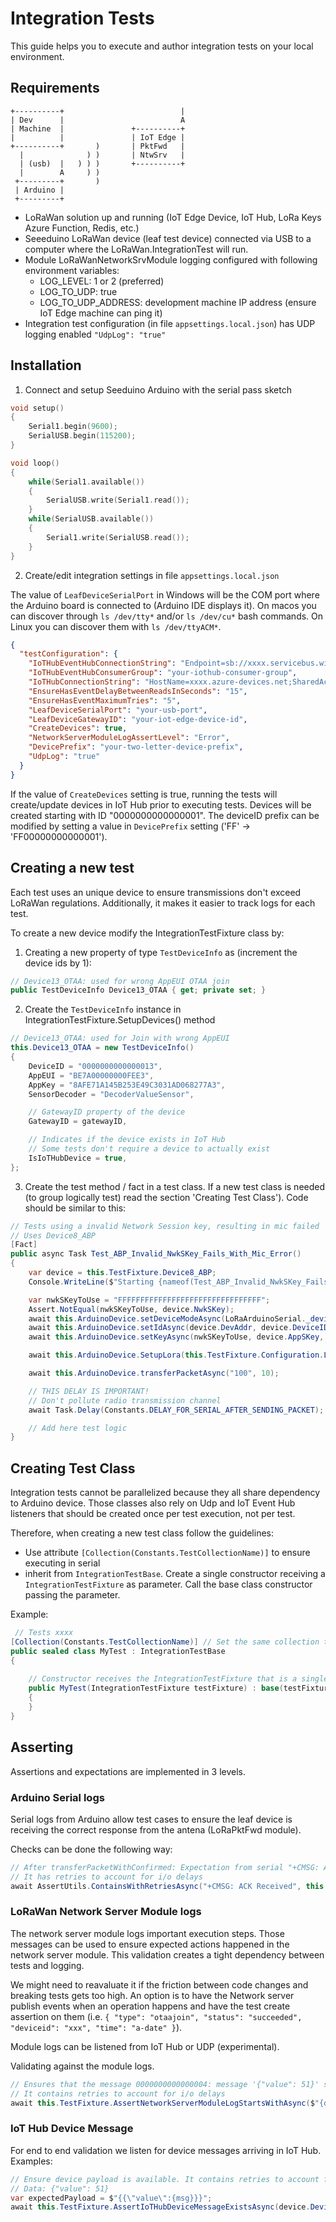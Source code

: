 # Integration Tests

This guide helps you to execute and author integration tests on your local environment.

## Requirements


```ascii
+----------+                          |
| Dev      |                          A
| Machine  |               +----------+
|          |               | IoT Edge |
+----------+       )       | PktFwd   |
  |              ) )       | NtwSrv   |
  | (usb)  |   ) ) )       +----------+
  |        A     ) )
 +---------+       )
 | Arduino |
 +---------+
```

* LoRaWan solution up and running (IoT Edge Device, IoT Hub, LoRa Keys Azure Function, Redis, etc.)
* Seeeduino LoRaWan device (leaf test device) connected via USB to a computer where the LoRaWan.IntegrationTest will run.
* Module LoRaWanNetworkSrvModule logging configured with following environment variables:
  * LOG_LEVEL: 1 or 2 (preferred)
  * LOG_TO_UDP: true
  * LOG_TO_UDP_ADDRESS: development machine IP address (ensure IoT Edge machine can ping it)
* Integration test configuration (in file `appsettings.local.json`) has UDP logging enabled `"UdpLog": "true"`

## Installation

1. Connect and setup Seeduino Arduino with the serial pass sketch

```c
void setup()
{
    Serial1.begin(9600);
    SerialUSB.begin(115200);
}

void loop()
{
    while(Serial1.available())
    {
        SerialUSB.write(Serial1.read());
    }
    while(SerialUSB.available())
    {
        Serial1.write(SerialUSB.read());
    }
}
```

2. Create/edit integration settings in file `appsettings.local.json`

The value of `LeafDeviceSerialPort` in Windows will be the COM port where the Arduino board is connected to (Arduino IDE displays it). On macos you can discover through `ls /dev/tty*` and/or `ls /dev/cu*` bash commands. On Linux you can discover them with `ls /dev/ttyACM*`. 

```json
{
  "testConfiguration": {
    "IoTHubEventHubConnectionString": "Endpoint=sb://xxxx.servicebus.windows.net/;SharedAccessKeyName=iothubowner;SharedAccessKey=xxx;EntityPath=xxxxx",
    "IoTHubEventHubConsumerGroup": "your-iothub-consumer-group",
    "IoTHubConnectionString": "HostName=xxxx.azure-devices.net;SharedAccessKeyName=iothubowner;SharedAccessKey=xxx",
    "EnsureHasEventDelayBetweenReadsInSeconds": "15",
    "EnsureHasEventMaximumTries": "5",
    "LeafDeviceSerialPort": "your-usb-port",
    "LeafDeviceGatewayID": "your-iot-edge-device-id",
    "CreateDevices": true,
    "NetworkServerModuleLogAssertLevel": "Error",
    "DevicePrefix": "your-two-letter-device-prefix",
    "UdpLog": "true"
  }
}
```

If the value of `CreateDevices` setting is true, running the tests will create/update devices in IoT Hub prior to executing tests. Devices will be created starting with ID "0000000000000001". The deviceID prefix can be modified by setting a value in `DevicePrefix` setting ('FF' &rarr; 'FF00000000000001').

## Creating a new test

Each test uses an unique device to ensure transmissions don't exceed LoRaWan regulations. Additionally, it makes it easier to track logs for each test.

To create a new device modify the IntegrationTestFixture class by:

1. Creating a new property of type `TestDeviceInfo` as (increment the device ids by 1):

```c#
// Device13_OTAA: used for wrong AppEUI OTAA join
public TestDeviceInfo Device13_OTAA { get; private set; }
```

2. Create the `TestDeviceInfo` instance in IntegrationTestFixture.SetupDevices() method

```c#
// Device13_OTAA: used for Join with wrong AppEUI
this.Device13_OTAA = new TestDeviceInfo()
{
    DeviceID = "0000000000000013",
    AppEUI = "BE7A00000000FEE3",
    AppKey = "8AFE71A145B253E49C3031AD068277A3",
    SensorDecoder = "DecoderValueSensor",

    // GatewayID property of the device
    GatewayID = gatewayID,

    // Indicates if the device exists in IoT Hub
    // Some tests don't require a device to actually exist
    IsIoTHubDevice = true,
};
```

3. Create the test method / fact in a test class. If a new test class is needed (to group logically test) read the section 'Creating Test Class'). Code should be similar to this:

```c#
// Tests using a invalid Network Session key, resulting in mic failed
// Uses Device8_ABP
[Fact]
public async Task Test_ABP_Invalid_NwkSKey_Fails_With_Mic_Error()
{
    var device = this.TestFixture.Device8_ABP;
    Console.WriteLine($"Starting {nameof(Test_ABP_Invalid_NwkSKey_Fails_With_Mic_Error)} using device {device.DeviceID}");

    var nwkSKeyToUse = "FFFFFFFFFFFFFFFFFFFFFFFFFFFFFFFF";
    Assert.NotEqual(nwkSKeyToUse, device.NwkSKey);
    await this.ArduinoDevice.setDeviceModeAsync(LoRaArduinoSerial._device_mode_t.LWABP);
    await this.ArduinoDevice.setIdAsync(device.DevAddr, device.DeviceID, null);
    await this.ArduinoDevice.setKeyAsync(nwkSKeyToUse, device.AppSKey, null);

    await this.ArduinoDevice.SetupLora(this.TestFixture.Configuration.LoraRegion);

    await this.ArduinoDevice.transferPacketAsync("100", 10);

    // THIS DELAY IS IMPORTANT!
    // Don't pollute radio transmission channel
    await Task.Delay(Constants.DELAY_FOR_SERIAL_AFTER_SENDING_PACKET);

    // Add here test logic
}
```

## Creating Test Class

Integration tests cannot be parallelized because they all share dependency to Arduino device. Those classes also rely on Udp and IoT Event Hub listeners that should be created once per test execution, not per test.

Therefore, when creating a new test class follow the guidelines:

* Use attribute `[Collection(Constants.TestCollectionName)]` to ensure executing in serial
* inherit from `IntegrationTestBase`. Create a single constructor receiving a  `IntegrationTestFixture` as parameter. Call the base class constructor passing the parameter.

Example:

```c#
 // Tests xxxx
[Collection(Constants.TestCollectionName)] // Set the same collection to ensure execution in serial
public sealed class MyTest : IntegrationTestBase
{
    
    // Constructor receives the IntegrationTestFixture that is a singleton
    public MyTest(IntegrationTestFixture testFixture) : base(testFixture)
    {
    }
}
```

## Asserting

Assertions and expectations are implemented in 3 levels.

### Arduino Serial logs

Serial logs from Arduino allow test cases to ensure the leaf device is receiving the correct response from the antena (LoRaPktFwd module).

Checks can be done the following way:

```c#
// After transferPacketWithConfirmed: Expectation from serial "+CMSG: ACK Received"
// It has retries to account for i/o delays
await AssertUtils.ContainsWithRetriesAsync("+CMSG: ACK Received", this.ArduinoDevice.SerialLogs);
```

### LoRaWan Network Server Module logs

The network server module logs important execution steps. Those messages can be used to ensure expected actions happened in the network server module. This validation creates a tight dependency between tests and logging.

We might need to reavaluate it if the friction between code changes and breaking tests gets too high. An option is to have the Network server publish events when an operation happens and have the test create assertion on them (i.e. `{ "type": "otaajoin", "status": "succeeded", "deviceid": "xxx", "time": "a-date" }`).

Module logs can be listened from IoT Hub or UDP (experimental).

Validating against the module logs.

```c#
// Ensures that the message 0000000000000004: message '{"value": 51}' sent to hub is logged
// It contains retries to account for i/o delays
await this.TestFixture.AssertNetworkServerModuleLogStartsWithAsync($"{device.DeviceID}: message '{{\"value\":{msg}}}' sent to hub");

```

### IoT Hub Device Message

For end to end validation we listen for device messages arriving in IoT Hub. Examples:

```c#
// Ensure device payload is available. It contains retries to account for i/o delays
// Data: {"value": 51}
var expectedPayload = $"{{\"value\":{msg}}}";
await this.TestFixture.AssertIoTHubDeviceMessageExistsAsync(device.DeviceID, expectedPayload);
```